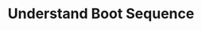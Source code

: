 ---
sidebar_position: 3
title: "Understand Boot Sequence"
sidebar_label: "Understand Boot Sequence"
description: "Analyze system startup process in Debian systems - examine boot phases, understand initialization stages, trace startup sequence, and identify boot bottlenecks."
keywords:
  - "debian boot sequence"
  - "startup process"
  - "boot phases"
  - "initialization stages"
  - "boot analysis"
tags:
  - debian
  - boot-sequence
  - startup-process
  - boot-analysis
  - initialization-process
slug: /linux/debian/troubleshooting/boot-issues/understand-boot-sequence
---